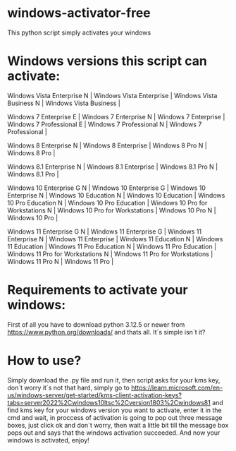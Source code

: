 # windows-activator-free
This python script simply activates your windows
# Windows versions this script can activate:

Windows Vista Enterprise N |
Windows Vista Enterprise |
Windows Vista Business N |
Windows Vista Business |

Windows 7 Enterprise E |
Windows 7 Enterprise N |
Windows 7 Enterprise |
Windows 7 Professional E |
Windows 7 Professional N |
Windows 7 Professional |

Windows 8 Enterprise N |
Windows 8 Enterprise |
Windows 8 Pro N |
Windows 8 Pro |

Windows 8.1 Enterprise N |
Windows 8.1 Enterprise |
Windows 8.1 Pro N |
Windows 8.1 Pro |

Windows 10 Enterprise G N |
Windows 10 Enterprise G |
Windows 10 Enterprise N |
Windows 10 Education N |
Windows 10 Education |
Windows 10 Pro Education N |
Windows 10 Pro Education |
Windows 10 Pro for Workstations N |
Windows 10 Pro for Workstations |
Windows 10 Pro N |
Windows 10 Pro |

Windows 11 Enterprise G N |
Windows 11 Enterprise G |
Windows 11 Enterprise N |
Windows 11 Enterprise |
Windows 11 Education N |
Windows 11 Education |
Windows 11 Pro Education N |
Windows 11 Pro Education |
Windows 11 Pro for Workstations N |
Windows 11 Pro for Workstations |
Windows 11 Pro N |
Windows 11 Pro |
# Requirements to activate your windows:
First of all you have to download python 3.12.5 or newer from https://www.python.org/downloads/ and thats all. It´s simple isn´t it?
# How to use?
Simply download the .py file and run it, then script asks for your kms key, don´t worry it´s not that hard, simply go to https://learn.microsoft.com/en-us/windows-server/get-started/kms-client-activation-keys?tabs=server2022%2Cwindows10ltsc%2Cversion1803%2Cwindows81 and find kms key for your windows version you want to activate, enter it in the cmd and wait, in proccess of activation is going to pop out three message boxes, just click ok and don´t worry, then wait a little bit till the message box pops out and says that the windows activation succeeded. And now your windows is activated, enjoy!
